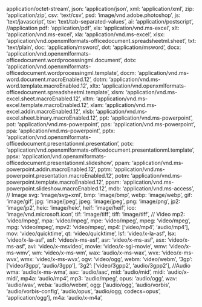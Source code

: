  application/octet-stream’,
  json: ‘application/json’,
  xml: ‘application/xml’,
  zip: ‘application/zip’,
  csv: ‘text/csv’,
  psd: ‘image/vnd.adobe.photoshop’,
  js: ‘text/javascript’,
  tsv: ‘text/tab-separated-values’,
  ai: ‘application/postscript’,
  //application
  pdf: ‘application/pdf’,
  xls: ‘application/vnd.ms-excel’,
  xlt: ‘application/vnd.ms-excel’,
  xla: ‘application/vnd.ms-excel’,
  xlsx: ‘application/vnd.openxmlformats-officedocument.spreadsheetml.sheet’,
  txt: ‘text/plain’,
  doc: ‘application/msword’,
  dot: ‘application/msword’,
  docx: ‘application/vnd.openxmlformats-officedocument.wordprocessingml.document’,
  dotx: ‘application/vnd.openxmlformats-officedocument.wordprocessingml.template’,
  docm: ‘application/vnd.ms-word.document.macroEnabled.12’,
  dotm: ‘application/vnd.ms-word.template.macroEnabled.12’,
  xltx: ‘application/vnd.openxmlformats-officedocument.spreadsheetml.template’,
  xlsm: ‘application/vnd.ms-excel.sheet.macroEnabled.12’,
  xltm: ‘application/vnd.ms-excel.template.macroEnabled.12’,
  xlam: ‘application/vnd.ms-excel.addin.macroEnabled.12’,
  xlsb: ‘application/vnd.ms-excel.sheet.binary.macroEnabled.12’,
  ppt: ‘application/vnd.ms-powerpoint’,
  pot: ‘application/vnd.ms-powerpoint’,
  pps: ‘application/vnd.ms-powerpoint’,
  ppa: ‘application/vnd.ms-powerpoint’,
  pptx: ‘application/vnd.openxmlformats-officedocument.presentationml.presentation’,
  potx: ‘application/vnd.openxmlformats-officedocument.presentationml.template’,
  ppsx: ‘application/vnd.openxmlformats-officedocument.presentationml.slideshow’,
  ppam: ‘application/vnd.ms-powerpoint.addin.macroEnabled.12’,
  pptm: ‘application/vnd.ms-powerpoint.presentation.macroEnabled.12’,
  potm: ‘application/vnd.ms-powerpoint.template.macroEnabled.12’,
  ppsm: ‘application/vnd.ms-powerpoint.slideshow.macroEnabled.12’,
  mdb: ‘application/vnd.ms-access’,
  // Image
  svg: ‘image/svg+xml’,
  bmp: ‘image/bmp’,
  webp: ‘image/webp’,
  gif: ‘image/gif’,
  jpg: ‘image/jpeg’,
  jpeg: ‘image/jpeg’,
  png: ‘image/png’,
  jp2: ‘image/jp2’,
  heic: ‘image/heic’,
  heif: ‘image/heif’,
  ico: ‘image/vnd.microsoft.icon’,
  tif: ‘image/tiff’,
  tiff: ‘image/tiff’,
  // Video
  mp2: ‘video/mpeg’,
  mpa: ‘video/mpeg’,
  mpe: ‘video/mpeg’,
  mpeg: ‘video/mpeg’,
  mpg: ‘video/mpeg’,
  mpv2: ‘video/mpeg’,
  mp4: [‘video/mp4’, ‘audio/mp4’],
  mov: ‘video/quicktime’,
  qt: ‘video/quicktime’,
  lsf: ‘video/x-la-asf’,
  lsx: ‘video/x-la-asf’,
  asf: ‘video/x-ms-asf’,
  asr: ‘video/x-ms-asf’,
  asx: ‘video/x-ms-asf’,
  avi: ‘video/x-msvideo’,
  movie: ‘video/x-sgi-movie’,
  wmv: ‘video/x-ms-wmv’,
  wm: ‘video/x-ms-wm’,
  wax: ‘audio/x-ms-wax’,
  wvx: ‘video/x-ms-wvx’,
  wmx: ‘video/x-ms-wvx’,
  ogv: ‘video/ogg’,
  webm: ‘video/webm’,
  ‘3gp’: [‘video/3gpp’, ‘audio/3gpp’],
  ‘3g2’: [‘video/3gpp2’, ‘audio/3gpp2’],
  //Audio
  wma: ‘audio/x-ms-wma’,
  aac: ‘audio/aac’,
  mid: ‘audio/mid’,
  midi: ‘audio/x-midi’,
  mp4a: ‘audio/mp4’,
  mp3: ‘audio/mpeg’,
  opus: ‘audio/ogg’,
  wav: ‘audio/wav’,
  weba: ‘audio/webm’,
  ogg: [‘audio/ogg’, ‘audio/vorbis’, ‘audio/vorbis-config’, ‘audio/opus’, ‘audio/ogg; codecs=opus’, ‘application/ogg’],
  m4a: ‘audio/x-m4a’,
